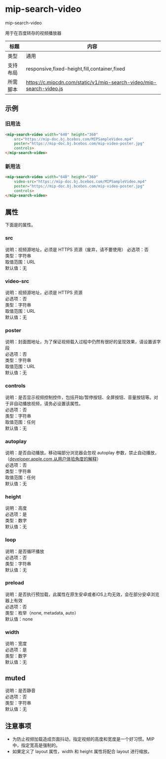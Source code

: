 # mip-search-video

mip-search-video

用于在百度转存的视频播放器

标题|内容
----|----
类型|通用
支持布局|responsive,fixed-height,fill,container,fixed
所需脚本|https://c.mipcdn.com/static/v1/mip-search-video/mip-search-video.js

## 示例

### 旧用法
```html
<mip-search-video width="640" height="360"
	src="https://mip-doc.bj.bcebos.com/MIPSampleVideo.mp4"
	poster="https://mip-doc.bj.bcebos.com/mip-video-poster.jpg"
	controls>
</mip-search-video>
```

### 新用法
```html
<mip-search-video width="640" height="360"
	video-src="https://mip-doc.bj.bcebos.com/MIPSampleVideo.mp4" 
	poster="https://mip-doc.bj.bcebos.com/mip-video-poster.jpg"
	controls>
</mip-search-video>
```

## 属性

下面是的<mip--search-video>属性。

### src

说明：视频源地址，必须是 HTTPS 资源（废弃，请不要使用）
必选项：否  
类型：字符串  
取值范围：URL  
默认值：无  

### video-src

说明：视频源地址，必须是 HTTPS 资源  
必选项：否  
类型：字符串  
取值范围：URL  
默认值：无  

### poster

说明：封面图地址，为了保证视频载入过程中仍然有很好的呈现效果，请设置该字段  
必选项：否  
类型：字符串  
取值范围：URL  
默认值：无  

### controls

说明：是否显示视频控制控件，包括开始/暂停按钮、全屏按钮、音量按钮等。对于非自动播放视频，请务必设置该属性。  
必选项：否  
类型：字符串  
取值范围：任何  
默认值：无  

### autoplay

说明：是否自动播放。移动端部分浏览器会忽视 autoplay 参数，禁止自动播放，（[developer.apple.com 从用户体验角度的解释](https://developer.apple.com/library/content/documentation/AudioVideo/Conceptual/Using_HTML5_Audio_Video/Device-SpecificConsiderations/Device-SpecificConsiderations.html)）  
必选项：否  
类型：字符串  
取值范围：任何  
默认值：无  

### height 

说明：高度   
必选项：是  
类型：数字  
默认值：无  

### loop 

说明：是否循环播放  
必选项：否  
类型：字符串  
默认值：无  

### preload 

说明：是否执行预加载，此属性在原生安卓或者iOS上均无效，会在部分安卓浏览器上有效  
必选项：否  
类型：枚举（none, metadata, auto）  
默认值：none  

### width 

说明：宽度  
必选项：是  
类型：数字  
默认值：无  

## muted 

说明：是否静音  
必选项：否  
类型：字符串  
默认值：无  

## 注意事项

* 为防止视频加载造成页面抖动，指定视频的高度和宽度是一个好习惯。MIP 中，指定宽高是强制的。
* 如果定义了 layout 属性，width 和 height 属性将配合 layout 进行缩放。

